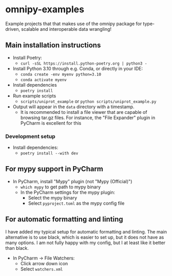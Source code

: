 # omnipy-examples

Example projects that that makes use of the omnipy package for type-driven, scalable and interoperable data wrangling!

## Main installation instructions

- Install Poetry:
  - `curl -sSL https://install.python-poetry.org | python3 -`
- Install Python 3.10 through e.g. Conda, or directly in your IDE:
  - `conda create -env myenv python=3.10`
  - `conda activate myenv`
- Install dependencies
  - `poetry install`
- Run example scripts
  - `scripts/uniprot_example` or `python scripts/uniprot_example.py`
- Output will appear in the `data` directory with a timestamp. 
  - It is recommended to install a file viewer that are capable of browsing tar.gz files. For instance, the "File Expander" plugin in PyCharm is 
    excellent for this

### Development setup

- Install dependencies:
  - `poetry install --with dev`

## For mypy support in PyCharm

- In PyCharm, install "Mypy" plugin (not "Mypy (Official)")
  - `which mypy` to get path to mypy binary
  - In the PyCharm settings for the mypy plugin:
    - Select the mypy binary 
    - Select `pyproject.toml` as the mypy config file

## For automatic formatting and linting

I have added my typical setup for automatic formatting and linting. The main alternative is to use black, which is easier to set up, but it does 
not have as many options. I am not fully happy with my config, but I at least like it better than black. 

- In PyCharm -> File Watchers:
  - Click arrow down icon
  - Select `watchers.xml`
